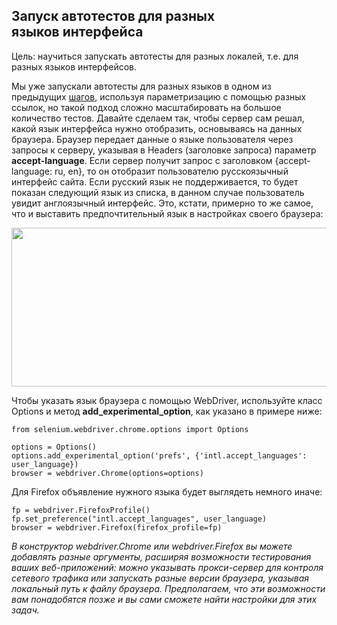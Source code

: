 <h2>Запуск автотестов для&nbsp;разных языков&nbsp;интерфейса</h2>

<p>Цель: научиться запускать автотесты для разных локалей, т.е. для разных языков интерфейсов.</p>

<p>Мы уже запускали автотесты для разных языков в одном из предыдущих <a href="/lesson/237240/step/2" rel="noopener noreferrer nofollow">шагов</a>, используя параметризацию с помощью разных ссылок, но такой подход сложно масштабировать на большое количество тестов. Давайте сделаем так, чтобы сервер сам решал, какой язык интерфейса нужно отобразить, основываясь на данных браузера. Браузер передает данные о языке пользователя через запросы к серверу, указывая в Headers (заголовке запроса) параметр <strong>accept-language</strong>. Если сервер получит запрос с заголовком {accept-language: ru, en}, то он отобразит пользователю русскоязычный интерфейс сайта. Если русский язык не поддерживается, то будет показан следующий язык&nbsp;из списка, в данном случае&nbsp;пользователь увидит англоязычный интерфейс. Это, кстати, примерно то же самое, что и выставить предпочтительный язык в настройках своего браузера:&nbsp;</p>

<p><img alt="" height="254" src="https://ucarecdn.com/03bd7599-7838-4f35-8e4f-19656a4ea049/" width="612"></p>

<p>Чтобы указать язык браузера с помощью WebDriver, используйте класс Options и метод <strong>add_experimental_option</strong>, как указано в примере ниже:</p>

<pre><code class="language-language-python language-python hljs">from selenium.webdriver.chrome.options import Options

options = Options()
options.add_experimental_option('prefs', {'intl.accept_languages': user_language})
browser = webdriver.Chrome(options=options)
</code></pre>

<p>Для Firefox объявление нужного языка будет выглядеть немного иначе:</p>

<pre><code class="language-language-python language-python hljs">fp = webdriver.FirefoxProfile()
fp.set_preference("intl.accept_languages", user_language)
browser = webdriver.Firefox(firefox_profile=fp)
</code></pre>

<p><em>В конструктор webdriver.Chrome или webdriver.Firefox вы можете добавлять разные аргументы, расширяя возможности тестирования ваших веб-приложений: можно указывать прокси-сервер для контроля сетевого трафика или запускать разные версии браузера, указывая локальный путь к файлу браузера. Предполагаем, что эти возможности вам понадобятся позже и вы сами сможете найти&nbsp;настройки для этих задач.</em></p>